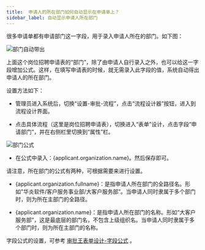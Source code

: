 ```yaml
---
title:  申请人的所在部门如何自动显示在申请单上？
sidebar_label: 自动显示申请人所在部门
--- 
```


很多申请单都有申请部门这一字段，用于录入申请人所在的部门。如下图：

![部门自动带出](/assets/workflow/department_takeout.png)

上面这个岗位招聘申请表的“部门”，除了由申请人自行录入之外，也可以给这一字段增加公式。这样，在填写申请表的时候，就无需录入此字段的值，系统自动得出申请人的所在部门。

设置方法如下：

- 管理员进入系统后，切换“设置-审批-流程”，点击“流程设计器”按钮，进入到流程设计界面。

- 点击具体流程（这里是岗位招聘申请表），切换进入“表单”设计，点击字段“申请部门”，并在右侧栏里切换到“属性”栏。

![部门公式](/assets/workflow/department.png)

- 在公式中录入：{applicant.organization.name}。然后保存即可。

请注意，所在部门的公式有两种，可根据需要来进行设置。

 - {applicant.organization.fullname}：是指申请人所在部门的全路径名。形如"华炎软件/客户服务事业部/大客户服务部”。当申请人同时隶属于多个部门时，则为所在主部门的全路径。 

 - {applicant.organization.name}：是指申请人所在部门的名称。形如“大客户服务部”，这是最底层的部门名，不包含上级组织名。当申请人同时隶属于多个部门时，则为所在主部门的名称。

字段公式的设置，可参考 [审批王表单设计-字段公式](https://developer.steedos.com/docs/workflow/help/admin_form#%E5%AD%97%E6%AE%B5%E5%85%AC%E5%BC%8F) 。

